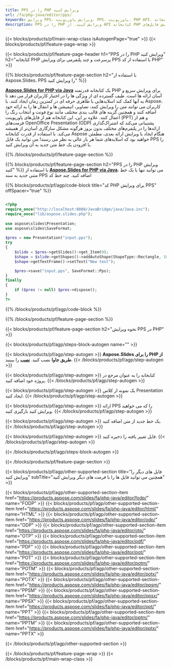 ```yaml
---
title: PPS را در PHP ویرایش کنید
url: /fa/php-java/editor/pps/
keywords: ویرایش PPS، ویرایش پاورپوینت، PPS، پاورپوینت، PHP API، کتابخانه PHP
description: PPS را در PHP ویرایش کنید. از API کتابخانه PHP برای ویرایش فایل‌های PPS استفاده کنید
---
```


{{< blocks/products/pf/main-wrap-class isAutogenPage="true" >}}
{{< blocks/products/pf/feature-page-wrap >}}

{{< blocks/products/pf/feature-page-header h1="PPS را در PHP ویرایش کنید" h2="کتابخانه PHP پرسرعت و چند پلتفرمی برای ویرایش PPS با استفاده از کد PHP" >}}

{{% blocks/products/pf/feature-page-section h2="با استفاده از Aspose.Slides، PPS را ویرایش کنید" %}}

[**Aspose.Slides for PHP via Java**](https://products.aspose.com/slides/fa/php-java/) یک کتابخانه قدرتمند PHP برای ویرایش سریع و آسان ارائه ها است. طیف گسترده ای از ویژگی ها را در اختیار کاربران قرار می دهد تا به آنها کمک کند اسلایدهایی با ظاهری حرفه ای در کمترین زمان ایجاد کنند. با Aspose، کاربران می توانند متن را ویرایش کنند، تصاویر، انیمیشن ها و انتقال ها را به ارائه خود اضافه کنند و همچنین گزینه های قالب بندی مختلف مانند نوع فونت و انتخاب رنگ را اعمال کنند. علاوه بر این، این کتابخانه هم از فایل‌های پاورپوینت (PPT) و هم از فرمت‌های OpenOffice Presentation (ODP) پشتیبانی می‌کند که اشتراک‌گذاری ارائه‌ها را در پلتفرم‌های مختلف بدون بروز هرگونه مشکل سازگاری آسان‌تر از همیشه می‌کند. با استفاده از قدرت کتابخانه Aspose هنگام ایجاد یا ویرایش ارائه بعدی، مطمئن خواهید بود که اسلایدهای شما هر بار عالی به نظر می رسند!
می توانید یک فایل PPS را با افزودن یک خط متن جدید به آن ویرایش کنید. 

{{% /blocks/products/pf/feature-page-section %}}

{{% blocks/products/pf/feature-page-section  h2="PPS را در PHP ویرایش کنید" %}}
با استفاده از [**Aspose.Slides for PHP via Java**](https://products.aspose.com/slides/fa/php-java/)، می توانید تنها با یک خط متنی جدید به سند PPS اضافه کنید. چند خط کد

{{% blocks/products/pf/agp/code-block title="کد PHP برای ویرایش PPS" offSpacer="true" %}}

```php

<?php
require_once("http://localhost:8080/JavaBridge/java/Java.inc");
require_once("lib/aspose.slides.php");
 
use aspose\slides\Presentation;
use aspose\slides\SaveFormat;
 
$pres = new Presentation("input.pps");
try
{
    $slide = $pres->getSlides()->get_Item(0);     
    $shape = $slide->getShapes()->addAutoShape(ShapeType::Rectangle, 10, 10, 100, 50);
    $shape->getTextFrame()->setText("New text");

    $pres->save("input.pps", SaveFormat::Pps);
}
finally
{
    if ($pres != null) $pres->dispose();
}
?>
```
{{% /blocks/products/pf/agp/code-block %}}

{{% /blocks/products/pf/feature-page-section %}}

{{< blocks/products/pf/feature-page-section  h2="نحوه ویرایش PPS در PHP" >}}

{{< blocks/products/pf/agp/steps-block-autogen name="" >}}


{{< blocks/products/pf/agp/step-autogen >}}
**Aspose.Slides را برای PHP از طریق جاوا** نصب کنید. [**نصب**](https://docs.aspose.com/slides/php-java/installation/) را ببینید.
{{< /blocks/products/pf/agp/step-autogen >}}

{{< blocks/products/pf/agp/step-autogen >}}
کتابخانه را به عنوان مرجع در پروژه خود اضافه کنید.
{{< /blocks/products/pf/agp/step-autogen >}}

{{< blocks/products/pf/agp/step-autogen >}}
یک نمونه از کلاس Presentation ایجاد کنید.
{{< /blocks/products/pf/agp/step-autogen >}}

{{< blocks/products/pf/agp/step-autogen >}}
ارائه PPS را که می خواهید ویرایش کنید بارگیری کنید.
{{< /blocks/products/pf/agp/step-autogen >}}

{{< blocks/products/pf/agp/step-autogen >}}
یک خط جدید از متن اضافه کنید.
{{< /blocks/products/pf/agp/step-autogen >}}

{{< blocks/products/pf/agp/step-autogen >}}
فایل تغییر یافته را ذخیره کنید.
{{< /blocks/products/pf/agp/step-autogen >}}

{{< /blocks/products/pf/agp/steps-block-autogen >}}


{{< /blocks/products/pf/feature-page-section >}}

{{< blocks/products/pf/agp/other-supported-section title="فایل های دیگر را ویرایش کنید" subTitle="همچنین می توانید فایل ها را با فرمت های دیگر ویرایش کنید" >}}

{{< blocks/products/pf/agp/other-supported-section-item href="https://products.aspose.com/slides/fa/php-java/editor/fodp/" name="FODP" >}}
{{< blocks/products/pf/agp/other-supported-section-item href="https://products.aspose.com/slides/fa/php-java/editor/html/" name="HTML" >}}
{{< blocks/products/pf/agp/other-supported-section-item href="https://products.aspose.com/slides/fa/php-java/editor/odp/" name="ODP" >}}
{{< blocks/products/pf/agp/other-supported-section-item href="https://products.aspose.com/slides/fa/php-java/editor/otp/" name="OTP" >}}
{{< blocks/products/pf/agp/other-supported-section-item href="https://products.aspose.com/slides/fa/php-java/editor/pdf/" name="PDF" >}}
{{< blocks/products/pf/agp/other-supported-section-item href="https://products.aspose.com/slides/fa/php-java/editor/pot/" name="POT" >}}
{{< blocks/products/pf/agp/other-supported-section-item href="https://products.aspose.com/slides/fa/php-java/editor/potm/" name="POTM" >}}
{{< blocks/products/pf/agp/other-supported-section-item href="https://products.aspose.com/slides/fa/php-java/editor/potx/" name="POTX" >}}
{{< blocks/products/pf/agp/other-supported-section-item href="https://products.aspose.com/slides/fa/php-java/editor/ppsm/" name="PPSM" >}}
{{< blocks/products/pf/agp/other-supported-section-item href="https://products.aspose.com/slides/fa/php-java/editor/ppsx/" name="PPSX" >}}
{{< blocks/products/pf/agp/other-supported-section-item href="https://products.aspose.com/slides/fa/php-java/editor/ppt/" name="PPT" >}}
{{< blocks/products/pf/agp/other-supported-section-item href="https://products.aspose.com/slides/fa/php-java/editor/pptm/" name="PPTM" >}}
{{< blocks/products/pf/agp/other-supported-section-item href="https://products.aspose.com/slides/fa/php-java/editor/pptx/" name="PPTX" >}}


{{< /blocks/products/pf/agp/other-supported-section >}}

{{< /blocks/products/pf/feature-page-wrap >}}
{{< /blocks/products/pf/main-wrap-class >}}